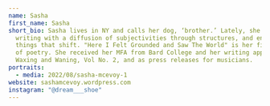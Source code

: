 ```yaml
---
name: Sasha
first_name: Sasha
short_bio: Sasha lives in NY and calls her dog, ‘brother.’ Lately, she is
  writing with a diffusion of subjectivities through structures, and enjoying
  things that shift. "Here I Felt Grounded and Saw The World" is her first book
  of poetry. She received her MFA from Bard College and her writing appears in
  Waxing and Waning, Vol No. 2, and as press releases for musicians.
portraits:
  - media: 2022/08/sasha-mcevoy-1
website: sashamcevoy.wordpress.com
instagram: "@dream___shoe"
---
```

